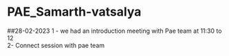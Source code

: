 # PAE_Samarth-vatsalya

##28-02-2023
1 - we had an introduction meeting with Pae team at 11:30 to 12<br>
2- Connect session with pae team

